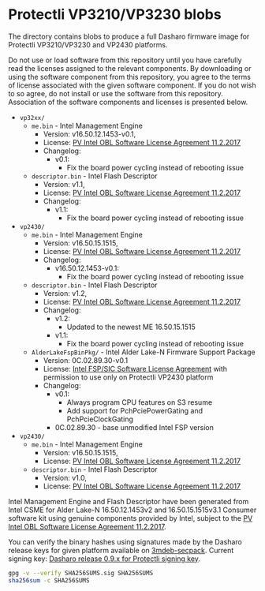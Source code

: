 # Protectli VP3210/VP3230 blobs

The directory contains blobs to produce a full Dasharo firmware image
for Protectli VP3210/VP3230 and VP2430 platforms.

Do not use or load software from this repository until you have carefully read
the licenses assigned to the relevant components. By downloading or using the
software component from this repository, you agree to the terms of license
associated with the given software component. If you do not wish to so agree,
do not install or use the software from this repository. Association of the
software components and licenses is presented below.

* `vp32xx/`
  * `me.bin` - Intel Management Engine
    * Version: v16.50.12.1453-v0.1,
    * License: [PV Intel OBL Software License Agreement 11.2.2017][INTEL SLA]
    * Changelog:
      * v0.1:
        * Fix the board power cycling instead of rebooting issue
  * `descriptor.bin` - Intel Flash Descriptor
    * Version: v1.1,
    * License: [PV Intel OBL Software License Agreement 11.2.2017][INTEL SLA]
    * Changelog:
      * v1.1:
        * Fix the board power cycling instead of rebooting issue
* `vp2430/`
  * `me.bin` - Intel Management Engine
    * Version: v16.50.15.1515,
    * License: [PV Intel OBL Software License Agreement 11.2.2017][INTEL SLA]
    * Changelog:
      * v16.50.12.1453-v0.1:
        * Fix the board power cycling instead of rebooting issue
  * `descriptor.bin` - Intel Flash Descriptor
    * Version: v1.2,
    * License: [PV Intel OBL Software License Agreement 11.2.2017][INTEL SLA]
    * Changelog:
      * v1.2:
        * Updated to the newest ME 16.50.15.1515
      * v1.1:
        * Fix the board power cycling instead of rebooting issue
  * `AlderLakeFspBinPkg/` - Intel Alder Lake-N Firmware Support Package
    * Version: 0C.02.89.30-v0.1
    * License: [Intel FSP/SIC Software License Agreement][INTEL FSP SIC SLA]
      with permission to use only on Protectli VP2430 platform
    * Changelog:
      * v0.1:
        * Always program CPU features on S3 resume
        * Add support for PchPciePowerGating and PchPcieClockGating
      * 0C.02.89.30 - base unmodified Intel FSP version
* `vp2430/`
  * `me.bin` - Intel Management Engine
    * Version: v16.50.15.1515,
    * License: [PV Intel OBL Software License Agreement 11.2.2017][INTEL SLA]
  * `descriptor.bin` - Intel Flash Descriptor
    * Version: v1.0,
    * License: [PV Intel OBL Software License Agreement 11.2.2017][INTEL SLA]

Intel Management Engine and Flash Descriptor have been generated from Intel
CSME for Alder Lake-N 16.50.12.1453v2 and 16.50.15.1515v3.1 Consumer software
kit using genuine components provided by Intel, subject to the [PV Intel OBL
Software License Agreement 11.2.2017][INTEL SLA].

You can verify the binary hashes using signatures made by the Dasharo release
keys for given platform available on [3mdeb-secpack](https://github.com/3mdeb/3mdeb-secpack).
Current signing key: [Dasharo release 0.9.x for Protectli signing key][KEY].

```bash
gpg -v --verify SHA256SUMS.sig SHA256SUMS
sha256sum -c SHA256SUMS
```

[INTEL SLA]: ../../licenses/pv%20intel%20obl%20software%20license%20agreement%2011.2.2017.pdf
[INTEL FSP SIC SLA]: ../../licenses/INTEL_FSP_SIC_LICENSE.txt
[KEY]: https://github.com/3mdeb/3mdeb-secpack/blob/master/customer-keys/protectli/release-keys/dasharo-release-0.9.x-for-protectli-signing-key.asc
